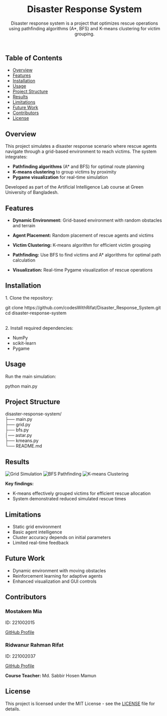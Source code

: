 <header>
        <h1 align="center">Disaster Response System</h1>
        <p>Disaster response system is a project that optimizes rescue operations using pathfinding algorithms (A*, BFS) and K-means clustering for victim grouping.</p>
</header>
<div class="toc">
        <h2>Table of Contents</h2>
        <ul>
            <li><a href="#overview">Overview</a></li>
            <li><a href="#features">Features</a></li>
            <li><a href="#installation">Installation</a></li>
            <li><a href="#usage">Usage</a></li>
            <li><a href="#project-structure">Project Structure</a></li>
            <li><a href="#results">Results</a></li>
            <li><a href="#limitations">Limitations</a></li>
            <li><a href="#future-work">Future Work</a></li>
            <li><a href="#contributors">Contributors</a></li>
            <li><a href="#license">License</a></li>
        </ul>
    </div>
<section id="overview">
        <h2>Overview</h2>
        <p>This project simulates a disaster response scenario where rescue agents navigate through a grid-based environment to reach victims. The system integrates:</p>
        <ul>
            <li><strong>Pathfinding algorithms</strong> (A* and BFS) for optimal route planning</li>
            <li><strong>K-means clustering</strong> to group victims by proximity</li>
            <li><strong>Pygame visualization</strong> for real-time simulation</li>
        </ul>
        <p>Developed as part of the Artificial Intelligence Lab course at Green University of Bangladesh.</p>
</section>

<section id="features">
        <h2>Features</h2>
         <ul>
            <li><p><b>Dynamic Environment:</b> Grid-based environment with random obstacles and terrain</p></li>
            <li><p><b>Agent Placement:</b> Random placement of rescue agents and victims</p></li>
            <li><p><b>Victim Clustering:</b> K-means algorithm for efficient victim grouping</p></li>
            <li><p><b>Pathfinding:</b> Use BFS to find victims and A* algorithms for optimal path calculation</p></li>
            <li><p><b>Visualization:</b> Real-time Pygame visualization of rescue operations</p></li>
        </ul>
</section>

<section id="installation">
        <h2>Installation</h2>
        <p>1. Clone the repository:</p>
        <div class="code-block">
            git clone https://github.com/codesWithRifat/Disaster_Response_System.git<br>
            cd disaster-response-system
        </div><br>
        <p>2. Install required dependencies:</p>
        <div class="code-block">
           <ul>     
           <li>NumPy</li> 
           <li>scikit-learn</li>
            <li>Pygame </li>
           </ul>       
        </div>
  </section>

  <section id="usage">
        <h2>Usage</h2>
        <p>Run the main simulation:</p>
        <div class="code-block">
            python main.py
        </div>
    </section>

   <section id="project-structure">
        <h2>Project Structure</h2>
        <div class="code-block">
            disaster-response-system/<br>
            ├── main.py    <br>           
            ├── grid.py    <br>            
            ├── bfs.py     <br>       
            │── astar.py   <br>            
            ├── kmeans.py    <br>    
            └── README.md   <br>         
        </div>
    </section>

  <section id="results">
        <h2>Results</h2>
        <div class="results-gallery">
            <img src="https://via.placeholder.com/400x300?text=Grid+Simulation" alt="Grid Simulation" class="result-image">
            <img src="https://via.placeholder.com/400x300?text=BFS+Pathfinding" alt="BFS Pathfinding" class="result-image">
            <img src="https://via.placeholder.com/400x300?text=K-means+Clustering" alt="K-means Clustering" class="result-image">
        </div>
        <p><strong>Key findings:</strong></p>
        <ul>
            <li>K-means effectively grouped victims for efficient rescue allocation</li>
            <li>System demonstrated reduced simulated rescue times</li>
        </ul>
    </section>

  <section id="limitations">
        <h2>Limitations</h2>
        <ul>
            <li>Static grid environment</li>
            <li>Basic agent intelligence</li>
            <li>Cluster accuracy depends on initial parameters</li>
            <li>Limited real-time feedback</li>
        </ul>
    </section>

  <section id="future-work">
        <h2>Future Work</h2>
        <ul>
            <li>Dynamic environment with moving obstacles</li>
            <li>Reinforcement learning for adaptive agents</li>
            <li>Enhanced visualization and GUI controls</li>
        </ul>
    </section>

  <section id="contributors">
        <h2>Contributors</h2>
        <div class="contributors">
            <div class="contributor">
                <h3>Mostakem Mia</h3>
                <p>ID: 221002015</p>
                <p><a href="https://github.com/">GitHub Profile</a></p>
            </div>
            <div class="contributor">
                <h3>Ridwanur Rahman Rifat</h3>
                <p>ID: 221002037</p>
                <p><a href="https://github.com/">GitHub Profile</a></p>
            </div>
        </div>
        <p><strong>Course Teacher:</strong> Md. Sabbir Hosen Mamun</p>
    </section>

  <section id="license">
        <h2>License</h2>
        <p>This project is licensed under the MIT License - see the <a href="LICENSE">LICENSE</a> file for details.</p>
  </section>
